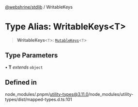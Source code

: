 [@webshrine/stdlib](../globals.md) / WritableKeys

# Type Alias: WritableKeys\<T\>

> **WritableKeys**\<`T`\>: [`MutableKeys`](MutableKeys.md)\<`T`\>

## Type Parameters

• **T** *extends* `object`

## Defined in

node\_modules/.pnpm/utility-types@3.11.0/node\_modules/utility-types/dist/mapped-types.d.ts:101
